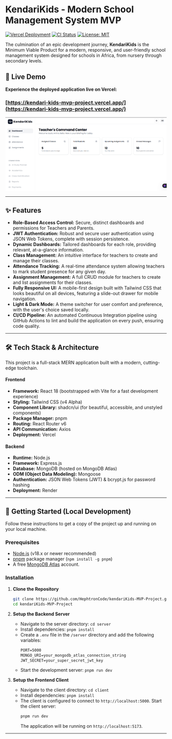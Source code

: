 # KendariKids - Modern School Management System MVP

[![Vercel Deployment](https://vercel.com/button)](https://kendari-kids-mvp-project.vercel.app/)
[![CI Status](https://github.com/HephtronCode/kendariKids-MVP-Project/actions/workflows/ci.yml/badge.svg)](https://github.com/HephtronCode/kendariKids-MVP-Project/actions)
[![License: MIT](https://img.shields.io/badge/License-MIT-yellow.svg)](https://opensource.org/licenses/MIT)

The culmination of an epic development journey, **KendariKids** is the Minimum Viable Product for a modern, responsive, and user-friendly school management system designed for schools in Africa, from nursery through secondary levels. 

## 🚀 Live Demo

**Experience the deployed application live on Vercel:**

### **[https://kendari-kids-mvp-project.vercel.app/](https://kendari-kids-mvp-project.vercel.app/)**

![KendariKids Demo](./readme-assets/demo.png)

---

## ✨ Features

-   **Role-Based Access Control:** Secure, distinct dashboards and permissions for Teachers and Parents.
-   **JWT Authentication:** Robust and secure user authentication using JSON Web Tokens, complete with session persistence.
-   **Dynamic Dashboards:** Tailored dashboards for each role, providing relevant, at-a-glance information.
-   **Class Management:** An intuitive interface for teachers to create and manage their classes.
-   **Attendance Tracking:** A real-time attendance system allowing teachers to mark student presence for any given day.
-   **Assignment Management:** A full CRUD module for teachers to create and list assignments for their classes.
-   **Fully Responsive UI:** A mobile-first design built with Tailwind CSS that looks beautiful on all devices, featuring a slide-out drawer for mobile navigation.
-   **Light & Dark Mode:** A theme switcher for user comfort and preference, with the user's choice saved locally.
-   **CI/CD Pipeline:** An automated Continuous Integration pipeline using GitHub Actions to lint and build the application on every push, ensuring code quality.

---

## 🛠️ Tech Stack & Architecture

This project is a full-stack MERN application built with a modern, cutting-edge toolchain.

#### Frontend

-   **Framework:** React 18 (bootstrapped with Vite for a fast development experience)
-   **Styling:** Tailwind CSS (v4 Alpha)
-   **Component Library:** shadcn/ui (for beautiful, accessible, and unstyled components)
-   **Package Manager:** pnpm
-   **Routing:** React Router v6
-   **API Communication:** Axios
-   **Deployment:** Vercel

#### Backend

-   **Runtime:** Node.js
-   **Framework:** Express.js
-   **Database:** MongoDB (hosted on MongoDB Atlas)
-   **ODM (Object Data Modeling):** Mongoose
-   **Authentication:** JSON Web Tokens (JWT) & bcrypt.js for password hashing
-   **Deployment:** Render

---

## 🚀 Getting Started (Local Development)

Follow these instructions to get a copy of the project up and running on your local machine.

### Prerequisites

-   [Node.js](https://nodejs.org/) (v18.x or newer recommended)
-   [pnpm](https://pnpm.io/installation) package manager (`npm install -g pnpm`)
-   A free [MongoDB Atlas](https://www.mongodb.com/cloud/atlas/register) account.

### Installation

1.  **Clone the Repository**
    ```bash
    git clone https://github.com/HephtronCode/kendariKids-MVP-Project.git
    cd kendariKids-MVP-Project
    ```

2.  **Setup the Backend Server**
    -   Navigate to the server directory: `cd server`
    -   Install dependencies: `pnpm install`
    -   Create a `.env` file in the `/server` directory and add the following variables:
        ```env
        PORT=5000
        MONGO_URI=your_mongodb_atlas_connection_string
        JWT_SECRET=your_super_secret_jwt_key
        ```
    -   Start the development server: `pnpm run dev`

3.  **Setup the Frontend Client**
    -   Navigate to the client directory: `cd client`
    -   Install dependencies: `pnpm install`
    -   The client is configured to connect to `http://localhost:5000`. Start the client server:
        ```bash
        pnpm run dev
        ```
        The application will be running on `http://localhost:5173`.

---
